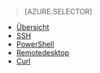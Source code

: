 > [AZURE.SELECTOR]
- [Übersicht](/de-de/documentation/articles/hdinsight-use-mapreduce/)
- [SSH](/de-de/documentation/articles/hdinsight-hadoop-use-mapreduce-ssh/)
- [PowerShell](/de-de/documentation/articles/hdinsight-hadoop-use-mapreduce-powershell/)
- [Remotedesktop](/de-de/documentation/articles/hdinsight-hadoop-use-mapreduce-remote-desktop/)
- [Curl](/de-de/documentation/articles/hdinsight-hadoop-use-mapreduce-curl/)

<!--HONumber=45--> 
